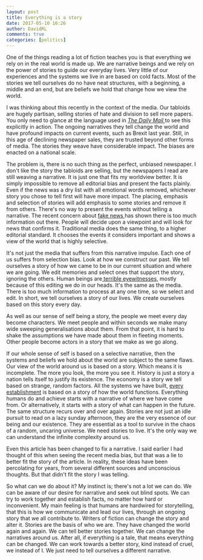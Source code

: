```yaml
---  
layout: post  
title: Everything is a story  
date: 2017-05-10 16:26  
author: DavidRL  
comments: true  
categories: [politics]  
---  
```

One of the things reading a lot of fiction teaches you is that everything we rely on in the real world is made up. We are narrative beings and we rely on the power of stories to guide our everyday lives. Very little of our experiences and the systems we live in are based on cold facts. Most of the stories we tell ourselves do no have neat structures, with a beginning, a middle and an end, but are beliefs we hold that change how we view the world.  

<!--more-->  

I was thinking about this recently in the context of the media. Our tabloids are hugely partisan, selling stories of hate and division to sell more papers. You only need to glance at the language used in <a href="http://davidralphlewis.co.uk/with-us-or-against-us-brexit-and-the-daily-mail/">*The Daily Mail* </a>to see this explicitly in action. The ongoing narratives they tell change the world and have profound impacts on current events, such as Brexit last year. Still, in this age of declining newspaper sales, they are trusted beyond other forms of media. The stories they weave have considerable impact. The biases are enacted on a national scale.  

The problem is, there is no such thing as the perfect, unbiased newspaper. I don't like the story the tabloids are selling, but the newspapers I read are still weaving a narrative. It is just one that fits my worldview better. It is simply impossible to remove all editorial bias and present the facts plainly. Even if the news was a dry list with all emotional words removed, whichever story you chose to tell first will have more impact. The placing, emphasis and selection of stories will add emphasis to some stories and remove it from others. There's no way to present the events without telling a narrative. The recent concern about <a href="http://davidralphlewis.co.uk/alternative-facts/">fake news </a>has shown there is too much information out there. People will decide upon a viewpoint and will look for news that confirms it. Traditional media does the same thing, to a higher editorial standard. It chooses the events it considers important and shows a view of the world that is highly selective.  

It's not just the media that suffers from this narrative impulse. Each one of us suffers from selection bias. Look at how we construct our past. We tell ourselves a story of how we came to be in our current situation and where we are going. We edit memories and select ones that support the story, ignoring the others. Human beings are<a href="https://www.scientificamerican.com/article/do-the-eyes-have-it/"> terrible eyewitnesses</a>, mostly because of this editing we do in our heads. It's the same as the media. There is too much information to process at any one time, so we select and edit. In short, we tell ourselves a story of our lives. We create ourselves based on this story every day.  

As well as our sense of self being a story, the people we meet every day become characters. We meet people and within seconds we make many wide sweeping generalisations about them. From that point, it is hard to shake the assumptions we have made about them in fleeting moments. Other people become actors in a story that we make as we go along.  

If our whole sense of self is based on a selective narrative, then the systems and beliefs we hold about the world are subject to the same flaws. Our view of the world around us is based on a story. Which means it is incomplete. The more you look, the more you see it. History is just a story a nation tells itself to justify its existence. The economy is a story we tell based on strange, random factors. All the systems we have built, <a href="http://www.politico.com/magazine/story/2017/04/donald-trumps-fictional-america-post-fact-venezuela-214973">every establishment</a> is based on a story of how the world functions. Everything humans do and achieve starts with a narrative of where we have come from. Or alternatively, it starts with a story of what can happen in the future. The same structure recurs over and over again. Stories are not just an idle pursuit to read on a lazy sunday afternoon, they are the very essence of our being and our existence. They are essential as a tool to survive in the chaos of a random, uncaring universe. We need stories to live. It's the only way we can understand the infinite complexity around us.  

Even this article has been changed to fix a narrative. I said earlier I had thought of this when seeing the recent media bias, but that was a lie to better fit the story of the article. In reality, these ideas have been percolating for years, from several different sources and unconscious thoughts. But that didn't fit the story I was telling.  

So what can we do about it? My instinct is; there's not a lot we can do. We can be aware of our desire for narrative and seek out blind spots. We can try to work together and establish facts, no matter how hard or inconvenient. My main feeling is that humans are hardwired for storytelling, that this is how we communicate and lead our lives, through an ongoing story that we all contribute to. Writers of fiction can change the story and alter it. Stories are the basis of who we are. They have changed the world again and again. We can tell better stories together. We can change the narratives around us. After all, if everything is a tale, that means everything can be changed. We can work towards a better story, kind instead of cruel, we instead of I. We just need to tell ourselves a different narrative.  
